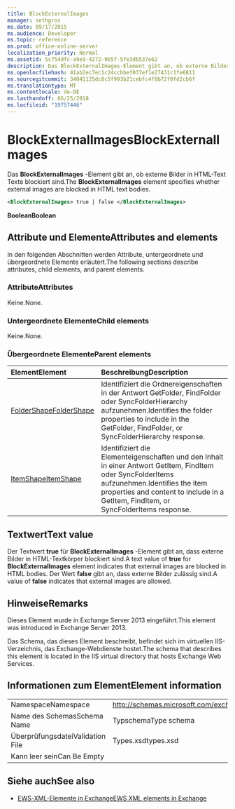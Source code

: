 ```yaml
---
title: BlockExternalImages
manager: sethgros
ms.date: 09/17/2015
ms.audience: Developer
ms.topic: reference
ms.prod: office-online-server
localization_priority: Normal
ms.assetid: 5c754dfc-a9e9-4272-9b5f-5fe3db537e62
description: Das BlockExternalImages-Element gibt an, ob externe Bilder in HTML-Text Texte blockiert sind.
ms.openlocfilehash: 41ab2ec7ec1c24ccbbef037ef1e27431c1fe6811
ms.sourcegitcommit: 34041125dc8c5f993b21cebfc4f8b72f0fd2cb6f
ms.translationtype: MT
ms.contentlocale: de-DE
ms.lasthandoff: 06/25/2018
ms.locfileid: "19757446"
---
```

# <a name="blockexternalimages"></a><span data-ttu-id="c0ca1-103">BlockExternalImages</span><span class="sxs-lookup"><span data-stu-id="c0ca1-103">BlockExternalImages</span></span>

<span data-ttu-id="c0ca1-104">Das **BlockExternalImages** -Element gibt an, ob externe Bilder in HTML-Text Texte blockiert sind.</span><span class="sxs-lookup"><span data-stu-id="c0ca1-104">The **BlockExternalImages** element specifies whether external images are blocked in HTML text bodies.</span></span> 
  
```XML
<BlockExternalImages> true | false </BlockExternalImages>
```

 <span data-ttu-id="c0ca1-105">**Boolean**</span><span class="sxs-lookup"><span data-stu-id="c0ca1-105">**Boolean**</span></span>
## <a name="attributes-and-elements"></a><span data-ttu-id="c0ca1-106">Attribute und Elemente</span><span class="sxs-lookup"><span data-stu-id="c0ca1-106">Attributes and elements</span></span>

<span data-ttu-id="c0ca1-107">In den folgenden Abschnitten werden Attribute, untergeordnete und übergeordnete Elemente erläutert.</span><span class="sxs-lookup"><span data-stu-id="c0ca1-107">The following sections describe attributes, child elements, and parent elements.</span></span>
  
### <a name="attributes"></a><span data-ttu-id="c0ca1-108">Attribute</span><span class="sxs-lookup"><span data-stu-id="c0ca1-108">Attributes</span></span>

<span data-ttu-id="c0ca1-109">Keine.</span><span class="sxs-lookup"><span data-stu-id="c0ca1-109">None.</span></span>
  
### <a name="child-elements"></a><span data-ttu-id="c0ca1-110">Untergeordnete Elemente</span><span class="sxs-lookup"><span data-stu-id="c0ca1-110">Child elements</span></span>

<span data-ttu-id="c0ca1-111">Keine.</span><span class="sxs-lookup"><span data-stu-id="c0ca1-111">None.</span></span>
  
### <a name="parent-elements"></a><span data-ttu-id="c0ca1-112">Übergeordnete Elemente</span><span class="sxs-lookup"><span data-stu-id="c0ca1-112">Parent elements</span></span>

|<span data-ttu-id="c0ca1-113">**Element**</span><span class="sxs-lookup"><span data-stu-id="c0ca1-113">**Element**</span></span>|<span data-ttu-id="c0ca1-114">**Beschreibung**</span><span class="sxs-lookup"><span data-stu-id="c0ca1-114">**Description**</span></span>|
|:-----|:-----|
|[<span data-ttu-id="c0ca1-115">FolderShape</span><span class="sxs-lookup"><span data-stu-id="c0ca1-115">FolderShape</span></span>](foldershape.md) <br/> |<span data-ttu-id="c0ca1-116">Identifiziert die Ordnereigenschaften in der Antwort GetFolder, FindFolder oder SyncFolderHierarchy aufzunehmen.</span><span class="sxs-lookup"><span data-stu-id="c0ca1-116">Identifies the folder properties to include in the GetFolder, FindFolder, or SyncFolderHierarchy response.</span></span>  <br/> |
|[<span data-ttu-id="c0ca1-117">ItemShape</span><span class="sxs-lookup"><span data-stu-id="c0ca1-117">ItemShape</span></span>](itemshape.md) <br/> |<span data-ttu-id="c0ca1-118">Identifiziert die Elementeigenschaften und den Inhalt in einer Antwort GetItem, FindItem oder SyncFolderItems aufzunehmen.</span><span class="sxs-lookup"><span data-stu-id="c0ca1-118">Identifies the item properties and content to include in a GetItem, FindItem, or SyncFolderItems response.</span></span>  <br/> |
   
## <a name="text-value"></a><span data-ttu-id="c0ca1-119">Textwert</span><span class="sxs-lookup"><span data-stu-id="c0ca1-119">Text value</span></span>

<span data-ttu-id="c0ca1-120">Der Textwert **true** für **BlockExternalImages** -Element gibt an, dass externe Bilder in HTML-Textkörper blockiert sind.</span><span class="sxs-lookup"><span data-stu-id="c0ca1-120">A text value of **true** for **BlockExternalImages** element indicates that external images are blocked in HTML bodies.</span></span> <span data-ttu-id="c0ca1-121">Der Wert **false** gibt an, dass externe Bilder zulässig sind.</span><span class="sxs-lookup"><span data-stu-id="c0ca1-121">A value of **false** indicates that external images are allowed.</span></span> 
  
## <a name="remarks"></a><span data-ttu-id="c0ca1-122">Hinweise</span><span class="sxs-lookup"><span data-stu-id="c0ca1-122">Remarks</span></span>

<span data-ttu-id="c0ca1-123">Dieses Element wurde in Exchange Server 2013 eingeführt.</span><span class="sxs-lookup"><span data-stu-id="c0ca1-123">This element was introduced in Exchange Server 2013.</span></span>
  
<span data-ttu-id="c0ca1-124">Das Schema, das dieses Element beschreibt, befindet sich im virtuellen IIS-Verzeichnis, das Exchange-Webdienste hostet.</span><span class="sxs-lookup"><span data-stu-id="c0ca1-124">The schema that describes this element is located in the IIS virtual directory that hosts Exchange Web Services.</span></span>
  
## <a name="element-information"></a><span data-ttu-id="c0ca1-125">Informationen zum Element</span><span class="sxs-lookup"><span data-stu-id="c0ca1-125">Element information</span></span>

|||
|:-----|:-----|
|<span data-ttu-id="c0ca1-126">Namespace</span><span class="sxs-lookup"><span data-stu-id="c0ca1-126">Namespace</span></span>  <br/> |http://schemas.microsoft.com/exchange/services/2006/types  <br/> |
|<span data-ttu-id="c0ca1-127">Name des Schemas</span><span class="sxs-lookup"><span data-stu-id="c0ca1-127">Schema Name</span></span>  <br/> |<span data-ttu-id="c0ca1-128">Typschema</span><span class="sxs-lookup"><span data-stu-id="c0ca1-128">Type schema</span></span>  <br/> |
|<span data-ttu-id="c0ca1-129">Überprüfungsdatei</span><span class="sxs-lookup"><span data-stu-id="c0ca1-129">Validation File</span></span>  <br/> |<span data-ttu-id="c0ca1-130">Types.xsd</span><span class="sxs-lookup"><span data-stu-id="c0ca1-130">types.xsd</span></span>  <br/> |
|<span data-ttu-id="c0ca1-131">Kann leer sein</span><span class="sxs-lookup"><span data-stu-id="c0ca1-131">Can Be Empty</span></span>  <br/> ||
   
## <a name="see-also"></a><span data-ttu-id="c0ca1-132">Siehe auch</span><span class="sxs-lookup"><span data-stu-id="c0ca1-132">See also</span></span>



- [<span data-ttu-id="c0ca1-133">EWS-XML-Elemente in Exchange</span><span class="sxs-lookup"><span data-stu-id="c0ca1-133">EWS XML elements in Exchange</span></span>](ews-xml-elements-in-exchange.md)

